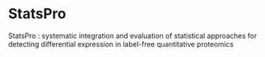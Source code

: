 # StatsPro
StatsPro  : systematic integration and evaluation of statistical approaches for detecting differential expression in label-free quantitative proteomics
